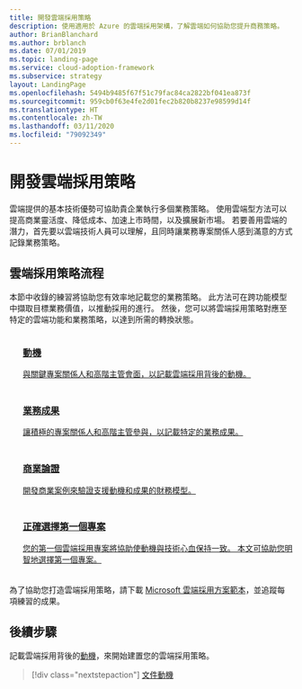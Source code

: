 ```yaml
---
title: 開發雲端採用策略
description: 使用適用於 Azure 的雲端採用架構，了解雲端如何協助您提升商務策略。
author: BrianBlanchard
ms.author: brblanch
ms.date: 07/01/2019
ms.topic: landing-page
ms.service: cloud-adoption-framework
ms.subservice: strategy
layout: LandingPage
ms.openlocfilehash: 5494b9485f67f51c79fac84ca2822bf041ea873f
ms.sourcegitcommit: 959cb0f63e4fe2d01fec2b820b8237e98599d14f
ms.translationtype: HT
ms.contentlocale: zh-TW
ms.lasthandoff: 03/11/2020
ms.locfileid: "79092349"
---
```

<!-- markdownlint-disable MD026 -->

# <a name="develop-a-cloud-adoption-strategy"></a>開發雲端採用策略

雲端提供的基本技術優勢可協助貴企業執行多個業務策略。 使用雲端型方法可以提高商業靈活度、降低成本、加速上市時間，以及擴展新市場。 若要善用雲端的潛力，首先要以雲端技術人員可以理解，且同時讓業務專案關係人感到滿意的方式記錄業務策略。

## <a name="cloud-adoption-strategy-process"></a>雲端採用策略流程

本節中收錄的練習將協助您有效率地記載您的業務策略。 此方法可在跨功能模型中擷取目標業務價值，以推動採用的進行。 然後，您可以將雲端採用策略對應至特定的雲端功能和業務策略，以達到所需的轉換狀態。

<!--markdownlint-disable MD033 -->

<ul class="panelContent cardsF">
    <li style="display: flex; flex-direction: column;">
        <a href="./motivations.md">
            <div class="cardSize">
                <div class="cardPadding" style="padding-bottom:10px;">
                    <div class="card" style="padding-bottom:10px;">
                        <div class="cardImageOuter">
                            <div class="cardImage">
                                <img alt="" src="../_images/icons/1.png" data-linktype="external">
                            </div>
                        </div>
                        <div class="cardText" style="padding-left:0px;">
                            <h3>動機</h3>
與關鍵專案關係人和高階主管會面，以記載雲端採用背後的動機。
                        </div>
                    </div>
                </div>
            </div>
        </a>
    </li>
    <li style="display: flex; flex-direction: column;">
        <a href="./business-outcomes/index.md">
            <div class="cardSize">
                <div class="cardPadding" style="padding-bottom:10px;">
                    <div class="card" style="padding-bottom:10px;">
                        <div class="cardImageOuter">
                            <div class="cardImage">
                                <img alt="" src="../_images/icons/2.png" data-linktype="external">
                            </div>
                        </div>
                        <div class="cardText" style="padding-left:0px;">
                            <h3>業務成果</h3>
讓積極的專案關係人和高階主管參與，以記載特定的業務成果。
                        </div>
                    </div>
                </div>
            </div>
        </a>
    </li>
    <li style="display: flex; flex-direction: column;">
        <a href="./cloud-migration-business-case.md">
            <div class="cardSize">
                <div class="cardPadding" style="padding-bottom:10px;">
                    <div class="card" style="padding-bottom:10px;">
                        <div class="cardImageOuter">
                            <div class="cardImage">
                                <img alt="" src="../_images/icons/3.png" data-linktype="external">
                            </div>
                        </div>
                        <div class="cardText" style="padding-left:0px;">
                            <h3>商業論證</h3>
開發商業案例來驗證支援動機和成果的財務模型。
                        </div>
                    </div>
                </div>
            </div>
        </a>
    </li>
    <li style="display: flex; flex-direction: column;">
        <a href="./first-adoption-project.md">
            <div class="cardSize">
                <div class="cardPadding" style="padding-bottom:10px;">
                    <div class="card" style="padding-bottom:10px;">
                        <div class="cardImageOuter">
                            <div class="cardImage">
                                <img alt="" src="../_images/icons/4.png" data-linktype="external">
                            </div>
                        </div>
                        <div class="cardText" style="padding-left:0px;">
                            <h3>正確選擇第一個專案</h3>
您的第一個雲端採用專案將協助使動機與技術心血保持一致。 本文可協助您明智地選擇第一個專案。
                        </div>
                    </div>
                </div>
            </div>
        </a>
    </li>
</ul>

為了協助您打造雲端採用策略，請下載 [Microsoft 雲端採用方案範本](https://archcenter.blob.core.windows.net/cdn/fusion/readiness/Microsoft-Cloud-Adoption-Framework-Strategy-and-Plan-Template.docx)，並追蹤每項練習的成果。

## <a name="next-steps"></a>後續步驟

記載雲端採用背後的[動機](./motivations.md)，來開始建置您的雲端採用策略。

> [!div class="nextstepaction"]
> [文件動機](./motivations.md)
